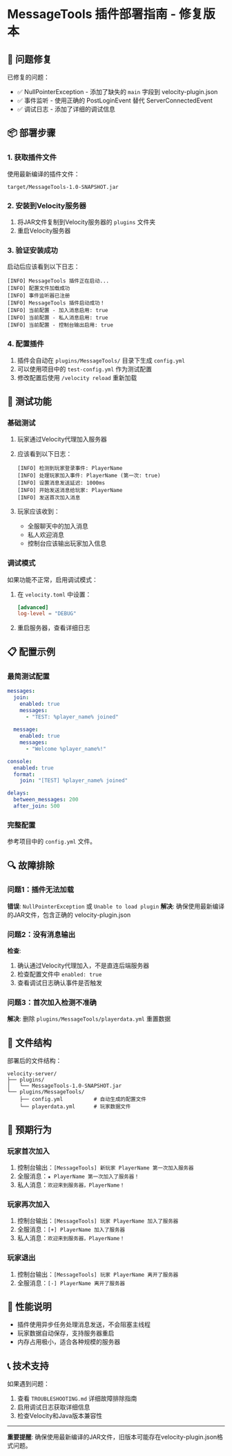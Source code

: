 # MessageTools 插件部署指南 - 修复版本

## 🔧 问题修复

已修复的问题：
- ✅ NullPointerException - 添加了缺失的 `main` 字段到 velocity-plugin.json
- ✅ 事件监听 - 使用正确的 PostLoginEvent 替代 ServerConnectedEvent
- ✅ 调试日志 - 添加了详细的调试信息

## 📦 部署步骤

### 1. 获取插件文件
使用最新编译的插件文件：
```
target/MessageTools-1.0-SNAPSHOT.jar
```

### 2. 安装到Velocity服务器
1. 将JAR文件复制到Velocity服务器的 `plugins` 文件夹
2. 重启Velocity服务器

### 3. 验证安装成功
启动后应该看到以下日志：
```
[INFO] MessageTools 插件正在启动...
[INFO] 配置文件加载成功
[INFO] 事件监听器已注册
[INFO] MessageTools 插件启动成功！
[INFO] 当前配置 - 加入消息启用: true
[INFO] 当前配置 - 私人消息启用: true
[INFO] 当前配置 - 控制台输出启用: true
```

### 4. 配置插件
1. 插件会自动在 `plugins/MessageTools/` 目录下生成 `config.yml`
2. 可以使用项目中的 `test-config.yml` 作为测试配置
3. 修改配置后使用 `/velocity reload` 重新加载

## 🧪 测试功能

### 基础测试
1. 玩家通过Velocity代理加入服务器
2. 应该看到以下日志：
   ```
   [INFO] 检测到玩家登录事件: PlayerName
   [INFO] 处理玩家加入事件: PlayerName (第一次: true)
   [INFO] 设置消息发送延迟: 1000ms
   [INFO] 开始发送消息给玩家: PlayerName
   [INFO] 发送首次加入消息
   ```

3. 玩家应该收到：
   - 全服聊天中的加入消息
   - 私人欢迎消息
   - 控制台应该输出玩家加入信息

### 调试模式
如果功能不正常，启用调试模式：

1. 在 `velocity.toml` 中设置：
   ```toml
   [advanced]
   log-level = "DEBUG"
   ```

2. 重启服务器，查看详细日志

## 📋 配置示例

### 最简测试配置
```yaml
messages:
  join:
    enabled: true
    messages:
      - "TEST: %player_name% joined"
  
  message:
    enabled: true
    messages:
      - "Welcome %player_name%!"

console:
  enabled: true
  format:
    join: "[TEST] %player_name% joined"

delays:
  between_messages: 200
  after_join: 500
```

### 完整配置
参考项目中的 `config.yml` 文件。

## 🔍 故障排除

### 问题1：插件无法加载
**错误**: `NullPointerException` 或 `Unable to load plugin`
**解决**: 确保使用最新编译的JAR文件，包含正确的 velocity-plugin.json

### 问题2：没有消息输出
**检查**:
1. 确认通过Velocity代理加入，不是直连后端服务器
2. 检查配置文件中 `enabled: true`
3. 查看调试日志确认事件是否触发

### 问题3：首次加入检测不准确
**解决**: 删除 `plugins/MessageTools/playerdata.yml` 重置数据

## 📁 文件结构

部署后的文件结构：
```
velocity-server/
├── plugins/
│   └── MessageTools-1.0-SNAPSHOT.jar
└── plugins/MessageTools/
    ├── config.yml          # 自动生成的配置文件
    └── playerdata.yml      # 玩家数据文件
```

## 🎯 预期行为

### 玩家首次加入
1. 控制台输出：`[MessageTools] 新玩家 PlayerName 第一次加入服务器`
2. 全服消息：`★ PlayerName 第一次加入了服务器！`
3. 私人消息：`欢迎来到服务器，PlayerName！`

### 玩家再次加入
1. 控制台输出：`[MessageTools] 玩家 PlayerName 加入了服务器`
2. 全服消息：`[+] PlayerName 加入了服务器`
3. 私人消息：`欢迎来到服务器，PlayerName！`

### 玩家退出
1. 控制台输出：`[MessageTools] 玩家 PlayerName 离开了服务器`
2. 全服消息：`[-] PlayerName 离开了服务器`

## 🚀 性能说明

- 插件使用异步任务处理消息发送，不会阻塞主线程
- 玩家数据自动保存，支持服务器重启
- 内存占用极小，适合各种规模的服务器

## 📞 技术支持

如果遇到问题：
1. 查看 `TROUBLESHOOTING.md` 详细故障排除指南
2. 启用调试日志获取详细信息
3. 检查Velocity和Java版本兼容性

---

**重要提醒**: 确保使用最新编译的JAR文件，旧版本可能存在velocity-plugin.json格式问题。
